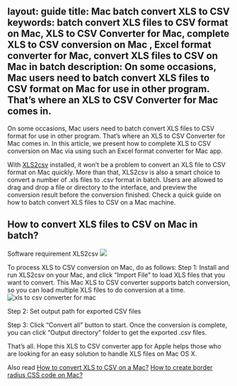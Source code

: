 layout: guide
title: Mac batch convert XLS to CSV 
keywords: batch convert XLS files to CSV format on Mac, XLS to CSV Converter for Mac, complete XLS to CSV conversion on Mac , Excel format converter for Mac, convert XLS files to CSV on Mac in batch
description: On some occasions, Mac users need to batch convert XLS files to CSV format on Mac for use in other program. That’s where an XLS to CSV Converter for Mac comes in.
---


On some occasions, Mac users need to batch convert XLS files to CSV format for use in other program. That’s where an XLS to CSV Converter for Mac comes in. In this article, we present how to complete XLS to CSV conversion on Mac via using such an Excel format converter for Mac app.

With <a href="https://gmagon.com/products/store/xls2csv/" target="_blank" rel="noopener">XLS2csv</a> installed, it won’t be a problem to convert an XLS file to CSV format on Mac quickly. More than that, XLS2csv is also a smart choice to convert a number of .xls files to .csv format in batch. Users are allowed to drag and drop a file or directory to the interface, and preview the conversion result before the conversion finished. Check a quick guide on how to batch convert XLS files to CSV on a Mac machine.
<h2>How to convert XLS files to CSV on Mac in batch?</h2>
Software requirement
XLS2csv
<a href="https://gmagon.com/products/store/xls2csv/" target="_blank" rel="noopener"><img src="https://gmagon.com/asset/images/free-download.png" /></a>

To process XLS to CSV conversion on Mac, do as follows:
Step 1: Install and run XLS2csv on your Mac, and click “Import File” to load XLS files that you want to convert. This Mac XLS to CSV converter supports batch conversion, so you can load multiple XLS files to do conversion at a time.
<img src="https://gmagon.com/products/store/xls2csv/images/screens/xls2csv.png" alt="xls to csv converter for mac" />

Step 2: Set output path for exported CSV files

Step 3: Click “Convert all” button to start. Once the conversion is complete, you can click “Output directory” folder to get the exported .csv files.

That’s all. Hope this XLS to CSV converter app for Apple helps those who are looking for an easy solution to handle XLS files on Mac OS X.

Also read
<a href="https://gmagon.com/guide/convert-xls-to-csv-on-mac.html" target="_blank" rel="noopener">How to convert XLS to CSV on a Mac?</a>
<a href="https://gmagon.com/guide/create-border-radius-css-mac.html" target="_blank" rel="noopener">How to create border radius CSS code on Mac?</a>